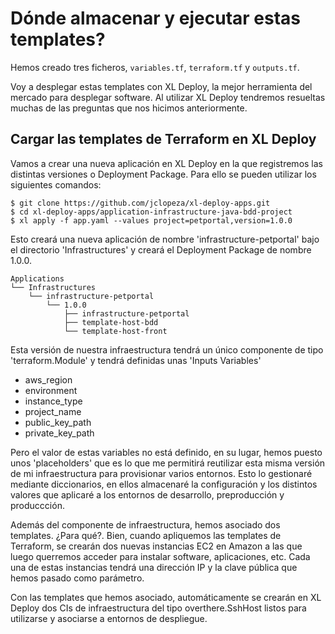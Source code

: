 # Dónde almacenar y ejecutar estas templates?
Hemos creado tres ficheros, `variables.tf`, `terraform.tf` y `outputs.tf`.

Voy a desplegar estas templates con XL Deploy, la mejor herramienta del mercado para desplegar software. Al utilizar XL Deploy tendremos resueltas muchas de las preguntas que nos hicimos anteriormente.

## Cargar las templates de Terraform en XL Deploy
Vamos a crear una nueva aplicación en XL Deploy en la que registremos las distintas versiones o Deployment Package. Para ello se pueden utilizar los siguientes comandos:
```
$ git clone https://github.com/jclopeza/xl-deploy-apps.git
$ cd xl-deploy-apps/application-infrastructure-java-bdd-project
$ xl apply -f app.yaml --values project=petportal,version=1.0.0
```
Esto creará una nueva aplicación de nombre 'infrastructure-petportal' bajo el directorio 'Infrastructures' y creará el Deployment Package de nombre 1.0.0.
```
Applications
└── Infrastructures
    └── infrastructure-petportal
        └── 1.0.0
            ├── infrastructure-petportal
            ├── template-host-bdd
            └── template-host-front
```
Esta versión de nuestra infraestructura tendrá un único componente de tipo 'terraform.Module' y tendrá definidas unas 'Inputs Variables'
* aws_region
* environment
* instance_type
* project_name
* public_key_path
* private_key_path

Pero el valor de estas variables no está definido, en su lugar, hemos puesto unos 'placeholders' que es lo que me permitirá reutilizar esta misma versión de mi infraestructura para provisionar varios entornos. Esto lo gestionaré mediante diccionarios, en ellos almacenaré la configuración y los distintos valores que aplicaré a los entornos de desarrollo, preproducción y produccción.

Además del componente de infraestructura, hemos asociado dos templates. ¿Para qué?. Bien, cuando apliquemos las templates de Terraform, se crearán dos nuevas instancias EC2 en Amazon a las que luego querremos acceder para instalar software, aplicaciones, etc. Cada una de estas instancias tendrá una dirección IP y la clave pública que hemos pasado como parámetro.

Con las templates que hemos asociado, automáticamente se crearán en XL Deploy dos CIs de infraestructura del tipo overthere.SshHost listos para utilizarse y asociarse a entornos de despliegue.